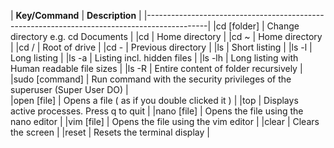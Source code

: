 | __Key/Command__ |                     __Description__                                       |
|---------------------------------------------------------------------------------------------|
|cd [folder]	    | Change directory e.g. cd Documents                                        |
|cd	              | Home directory                                                            |
|cd ~	            | Home directory                                                            |
|cd /   	        | Root of drive                                                             |
|cd -	            | Previous directory                                                        |
|ls	              | Short listing                                                             |
|ls -l	          | Long listing                                                              |
|ls -a	          | Listing incl. hidden files                                                |
|ls -lh	          | Long listing with Human readable file sizes                               |
|ls -R	          | Entire content of folder recursively                                      |
|sudo [command]	  | Run command with the security privileges of the superuser (Super User DO) |  
|open [file]	    | Opens a file ( as if you double clicked it )                              |
|top	            | Displays active processes. Press q to quit                                |
|nano [file]	    | Opens the file using the nano editor                                      |
|vim [file]	      | Opens the file using the vim editor                                       |
|clear	          | Clears the screen                                                         |
|reset	          | Resets the terminal display                                               |
